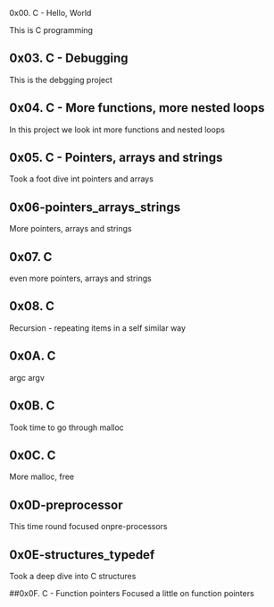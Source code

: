 0x00. C - Hello, World

This is C programming

## 0x03. C - Debugging
This is the debgging project

## 0x04. C - More functions, more nested loops
In this project we look int more functions and nested loops

## 0x05. C - Pointers, arrays and strings
Took a foot dive int pointers and arrays

## 0x06-pointers_arrays_strings
More pointers, arrays and strings

## 0x07. C
even more pointers, arrays and strings

## 0x08. C
Recursion - repeating items in a self similar way

## 0x0A. C
argc argv

## 0x0B. C
Took time to go through malloc

## 0x0C. C
More malloc, free

## 0x0D-preprocessor
This time round focused onpre-processors

## 0x0E-structures_typedef
Took a deep dive into C structures

##0x0F. C - Function pointers
Focused a  little on function pointers
